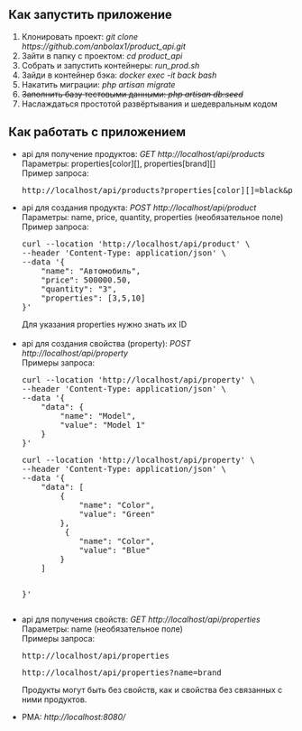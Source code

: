 <h2>Как запустить приложение</h2>
<ol>
    <li>Клонировать проект: <span style="font-style: italic">git clone https://github.com/anbolax1/product_api.git</span></li>
    <li>Зайти в папку с проектом: <span style="font-style: italic">cd product_api</span></li>
    <li>Cобрать и запустить контейнеры: <span style="font-style: italic">run_prod.sh</span></li>
    <li>Зайди в контейнер бэка: <span style="font-style: italic">docker exec -it back bash</span></li>
    <li>Накатить миграции: <span style="font-style: italic">php artisan migrate</span></li>
    <li style="text-decoration: line-through">Заполнить базу тестовыми данными: <span style="font-style: italic">php artisan db:seed</span></li>
    <li>Наслаждаться простотой развёртывания и шедевральным кодом</li>
</ol>

<h2>Как работать с приложением</h2>
<ul>
<li>api для получение продуктов: <span style="font-style: italic">GET http://localhost/api/products</span></li>
Параметры: properties[color][], properties[brand][] <br>
Пример запроса: <pre>http://localhost/api/products?properties[color][]=black&properties[brand][]=Brand 1&properties[color][]=red</pre>

<li>api для создания продукта: <span style="font-style: italic">POST http://localhost/api/product</span></li>
Параметры: name, price, quantity, properties (необязательное поле) <br>
Пример запроса: <pre>curl --location 'http://localhost/api/product' \
--header 'Content-Type: application/json' \
--data '{
    "name": "Автомобиль",
    "price": 500000.50,
    "quantity": "3",
    "properties": [3,5,10]
}'</pre>
Для указания properties нужно знать их ID <br><br>

<li>api для создания свойства (property): <span style="font-style: italic">POST http://localhost/api/property</span></li>
Примеры запроса: 
<pre>curl --location 'http://localhost/api/property' \
--header 'Content-Type: application/json' \
--data '{
    "data": {
        "name": "Model",
        "value": "Model 1"
    }
}'</pre>
<pre>curl --location 'http://localhost/api/property' \
--header 'Content-Type: application/json' \
--data '{
    "data": [
        { 
            "name": "Color",
            "value": "Green"
        },
         { 
            "name": "Color",
            "value": "Blue"
        }
    ]

}'</pre>

<li>api для получения свойств: <span style="font-style: italic">GET http://localhost/api/properties</span></li>
Параметры: name (необязательное поле) <br>
Примеры запроса: 
<pre>http://localhost/api/properties</pre>
<pre>http://localhost/api/properties?name=brand</pre>

Продукты могут быть без свойств, как и свойства без связанных с ними продуктов.

<li>PMA: <span style="font-style: italic">http://localhost:8080/</span></li>

</ul>
